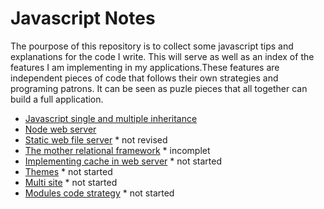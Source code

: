 Javascript Notes
================

The pourpose of this repository is to collect some javascript tips and explanations for the code I write. This will serve as well as an index of the features I am implementing in my applications.These features are independent pieces of code that follows their own strategies and programing patrons. It can be seen as puzle pieces that all together can build a full application.

- [Javascript single and multiple inheritance](jsinheritance.md)
- [Node web server](httpserver.md)
- [Static web file server](httpfileserver.md) * not revised
- [The mother relational framework](motherfmwk.md) * incomplet
- [Implementing cache in web server](cache.md) * not started
- [Themes](themes.md) * not started
- [Multi site](multisite.md) * not started
- [Modules code strategy](modules.md) * not started
